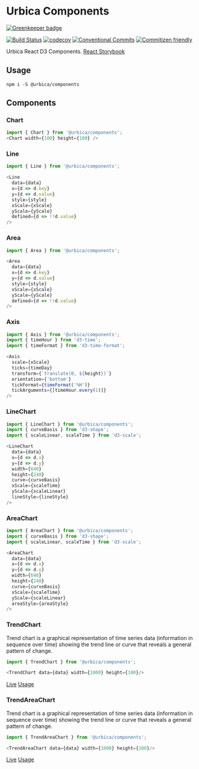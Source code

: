 # Urbica Components

[![Greenkeeper badge](https://badges.greenkeeper.io/urbica/components.svg)](https://greenkeeper.io/)

[![Build Status](https://travis-ci.org/urbica/components.svg?branch=master)](https://travis-ci.org/urbica/components)
[![codecov](https://codecov.io/gh/urbica/components/branch/master/graph/badge.svg)](https://codecov.io/gh/urbica/components)
[![Conventional Commits](https://img.shields.io/badge/Conventional%20Commits-1.0.0-yellow.svg)](https://conventionalcommits.org)
[![Commitizen friendly](https://img.shields.io/badge/commitizen-friendly-brightgreen.svg)](http://commitizen.github.io/cz-cli/)

Urbica React D3 Components. [React Storybook](http://urbica.github.io/components)

## Usage

```shell
npm i -S @urbica/components
```

## Components

### Chart

```js
import { Chart } from '@urbica/components';
<Chart width={100} height={100} />
```

### Line

```js
import { Line } from '@urbica/components';

<Line
  data={data}
  x={d => d.key}
  y={d => d.value}
  style={style}
  xScale={xScale}
  yScale={yScale}
  defined={d => !!d.value}
/>
```

### Area

```js
import { Area } from '@urbica/components';

<Area
  data={data}
  x={d => d.key}
  y={d => d.value}
  style={style}
  xScale={xScale}
  yScale={yScale}
  defined={d => !!d.value}
/>
```

### Axis

```js
import { Axis } from '@urbica/components';
import { timeHour } from 'd3-time';
import { timeFormat } from 'd3-time-format';

<Axis
  scale={xScale}
  ticks={timeDay}
  transform={`translate(0, ${height})`}
  orientation={'bottom'}
  tickFormat={timeFormat('%H')}
  tickArguments={[timeHour.every(1)]}
/>
```

### LineChart

```js
import { LineChart } from '@urbica/components';
import { curveBasis } from 'd3-shape';
import { scaleLinear, scaleTime } from 'd3-scale';

<LineChart
  data={data}
  x={d => d.x}
  y={d => d.y}
  width={640}
  height={240}
  curve={curveBasis}
  xScale={scaleTime}
  yScale={scaleLinear}
  lineStyle={lineStyle}
/>
```


### AreaChart

```js
import { AreaChart } from '@urbica/components';
import { curveBasis } from 'd3-shape';
import { scaleLinear, scaleTime } from 'd3-scale';

<AreaChart
  data={data}
  x={d => d.x}
  y={d => d.y}
  width={640}
  height={240}
  curve={curveBasis}
  xScale={scaleTime}
  yScale={scaleLinear}
  areaStyle={areaStyle}
/>
```

### TrendChart

Trend chart is a graphical representation of time series data (information in sequence over time) showing the trend line or curve that reveals a general pattern of change.

```js
import { TrendChart } from '@urbica/components';
```

```js
<TrendChart data={data} width={1000} height={100}/>
```

[Live](https://urbica.github.io/components/?selectedKind=Charts&selectedStory=TrendChart)
[Usage](https://github.com/urbica/components/blob/master/src/TrendChart)

### TrendAreaChart

Trend chart is a graphical representation of time series data (information in sequence over time) showing the trend line or curve that reveals a general pattern of change.

```js
import { TrendAreaChart } from '@urbica/components';
```

```js
<TrendAreaChart data={data} width={1000} height={100}/>
```

[Live](https://urbica.github.io/components/?selectedKind=Charts&selectedStory=TrendAreaChart)
[Usage](https://github.com/urbica/components/blob/master/src/TrendAreaChart)
